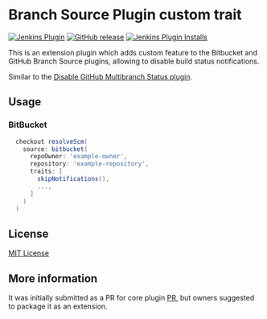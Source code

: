 # Branch Source Plugin custom trait

[![Jenkins Plugin](https://img.shields.io/jenkins/plugin/v/skip-notifications-trait.svg)](https://plugins.jenkins.io/skip-notifications-trait)
[![GitHub release](https://img.shields.io/github/tag/jenkinsci/skip-notifications-trait-plugin.svg?label=changelog)](https://github.com/jenkinsci/skip-notifications-trait-plugin/blob/master/CHANGELOG.md)
[![Jenkins Plugin Installs](https://img.shields.io/jenkins/plugin/i/skip-notifications-trait.svg?color=blue)](https://plugins.jenkins.io/skip-notifications-trait)

This is an extension plugin which adds custom feature to the Bitbucket and GitHub Branch Source plugins, allowing to disable build status notifications.

Similar to the [Disable GitHub Multibranch Status plugin](https://plugins.jenkins.io/disable-github-multibranch-status/).

## Usage

### BitBucket

```Groovy
  checkout resolveScm(
    source: bitbucket(
      repoOwner: 'example-owner',
      repository: 'example-repository',
      traits: [
        skipNotifications(),
        ...,
      ]
    )
  )
```

## License

 [MIT License](./LICENSE.md)

## More information

It was initially submitted as a PR for core plugin [PR](https://github.com/jenkinsci/bitbucket-branch-source-plugin/pull/132), but owners suggested to package it as an extension.
